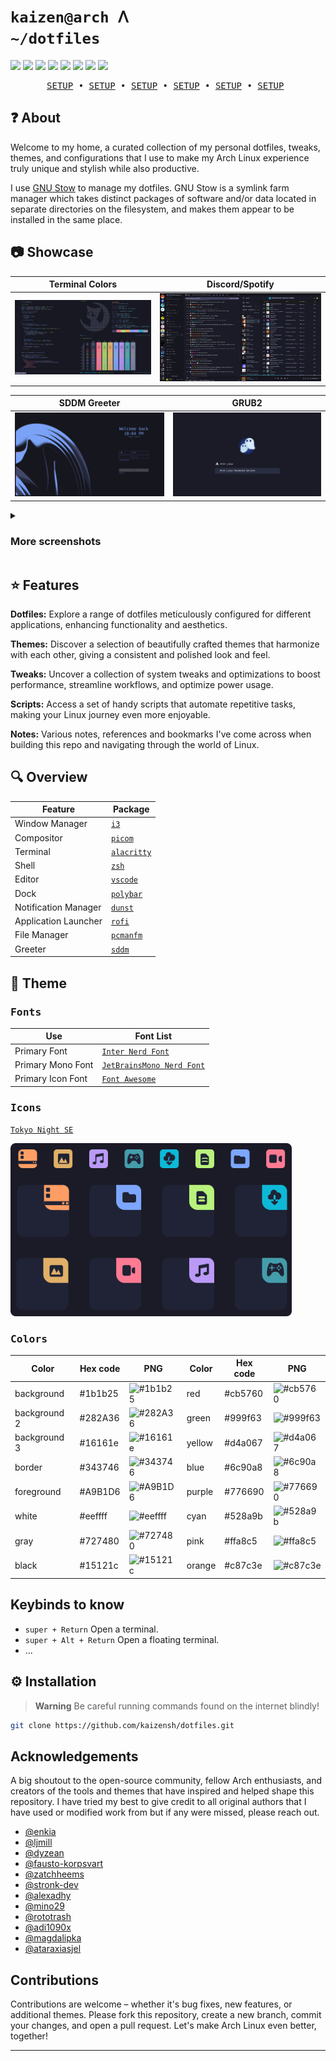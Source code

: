 # <code>kaizen@arch ᐱ ~/dotfiles</code>

![](https://img.shields.io/github/last-commit/kaizensh/dotfiles.svg) ![](https://img.shields.io/github/forks/kaizensh/dotfiles.svg) ![](https://img.shields.io/github/stars/kaizensh/dotfiles.svg) ![](https://img.shields.io/github/watchers/kaizensh/dotfiles.svg) ![](https://img.shields.io/github/issues/kaizensh/dotfiles.svg) ![](https://img.shields.io/github/issues-closed/kaizensh/dotfiles.svg) ![](https://img.shields.io/github/issues-pr/kaizensh/dotfiles.svg) ![](https://img.shields.io/github/issues-pr-closed/kaizensh/dotfiles.svg) 


<pre align="center">
<a href="#">SETUP</a> • <a href="#">SETUP</a> • <a href="#">SETUP</a> • <a href="#">SETUP</a> • <a href="#">SETUP</a> • <a href="#">SETUP</a> 
</pre>

## :question: About
Welcome to my home, a curated collection of my personal dotfiles, tweaks, themes, and configurations that I use to make my Arch Linux experience truly unique and stylish while also productive.

I use [GNU Stow](https://www.gnu.org/software/stow/) to manage my dotfiles. GNU Stow is a symlink farm manager which takes distinct packages of software and/or data located in separate directories on the filesystem, and makes them appear to be installed in the same place. 

## :camera: Showcase

| Terminal Colors              | Discord/Spotify              |
| ---------------------- | ---------------------- |
| ![terminal-colors](demo/terminal-colors.png) | ![discord-spotify](demo/discord-spotify.png) |

| SDDM Greeter            | GRUB2              |
| ---------------------- | ---------------------- |
| ![sddm](demo/sddm.png) | ![grub2](demo/grub2.png) |

<details>
 <summary><h3>More screenshots</h3></summary>
</details>


## :star: Features

**Dotfiles:** Explore a range of dotfiles meticulously configured for different applications, enhancing functionality and aesthetics.

**Themes:** Discover a selection of beautifully crafted themes that harmonize with each other, giving a consistent and polished look and feel.

**Tweaks:** Uncover a collection of system tweaks and optimizations to boost performance, streamline workflows, and optimize power usage.

**Scripts:** Access a set of handy scripts that automate repetitive tasks, making your Linux journey even more enjoyable.

**Notes:** Various notes, references and bookmarks I've come across when building this repo and navigating through the world of Linux.


## :mag: Overview
| Feature              | Package                                                 |
| -------------------- | ------------------------------------------------------- |
| Window Manager       | [`i3`](https://github.com/i3/i3)       |
| Compositor           | [`picom`](https://github.com/yshui/picom)   |
| Terminal             | [`alacritty`](https://github.com/alacritty/alacritty)   |
| Shell                | [`zsh`](https://www.zsh.org/)                           |
| Editor               | [`vscode`](https://github.com/microsoft/vscode)    |
| Dock                 | [`polybar`](https://github.com/polybar/polybar)         |
| Notification Manager | [`dunst`](https://github.com/dunst-project/dunst)       |
| Application Launcher | [`rofi`](https://github.com/davatorium/rofi)            |
| File Manager         | [`pcmanfm`](https://wiki.archlinux.org/title/PCManFM)   |
| Greeter              | [`sddm`](https://github.com/sddm/sddm)                  |


## :art: Theme

### <samp>Fonts</samp>
| Use                 | Font List                                                                                              |  
| ------------------- | -------------------------------------------------------------------------------------------------------- 
| Primary Font        | [`Inter Nerd Font`](https://aur.archlinux.org/packages/nerd-fonts-inter)                               |
| Primary Mono Font   | [`JetBrainsMono Nerd Font`](https://www.programmingfonts.org/#jetbrainsmono)                           | 
| Primary Icon Font   | [`Font Awesome`]()                                                                                     | 

### <samp>Icons</samp>
[`Tokyo Night SE`](https://github.com/ljmill/tokyo-night-icons)

<img src='https://github.com/ljmill/tokyo-night-icons/raw/main/assets/main.svg' width='450px' />

### <samp>Colors</samp>
|        Color           | Hex code |PNG |        Color           | Hex code |PNG|
| ---------------------- | -------- |- | ---------------------- | -------- |-|
|  background            | #1b1b25  |![#1b1b25](https://placehold.co/15x15/1b1b25/1b1b25.png) |  red                   | #cb5760  |![#cb5760](https://placehold.co/15x15/cb5760/cb5760.png)|
|  background 2          | #282A36  |![#282A36](https://placehold.co/15x15/282A36/282A36.png) |  green                 | #999f63  |![#999f63](https://placehold.co/15x15/999f63/999f63.png)|
|  background 3          | #16161e  |![#16161e](https://placehold.co/15x15/16161e/16161e.png) |  yellow                | #d4a067  |![#d4a067](https://placehold.co/15x15/d4a067/d4a067.png)|
|  border                | #343746  |![#343746](https://placehold.co/15x15/343746/343746.png) |  blue                  | #6c90a8  |![#6c90a8](https://placehold.co/15x15/6c90a8/6c90a8.png)|
|  foreground            | #A9B1D6  |![#A9B1D6](https://placehold.co/15x15/A9B1D6/A9B1D6.png) |  purple                | #776690  |![#776690](https://placehold.co/15x15/776690/776690.png)|
|  white                 | #eeffff  |![#eeffff](https://placehold.co/15x15/eeffff/eeffff.png) |  cyan                  | #528a9b  |![#528a9b](https://placehold.co/15x15/528a9b/528a9b.png)|
|  gray                  | #727480  |![#727480](https://placehold.co/15x15/727480/727480.png) |   pink                  | #ffa8c5  |![#ffa8c5](https://placehold.co/15x15/ffa8c5/ffa8c5.png)|
|  black                 | #15121c  |![#15121c](https://placehold.co/15x15/15121c/15121c.png) |  orange                | #c87c3e  |![#c87c3e](https://placehold.co/15x15/c87c3e/c87c3e.png)|


## Keybinds to know
- <code>super + Return</code> Open a terminal.
- <code>super + Alt + Return</code> Open a floating terminal.
- ...

## :gear: Installation
> **Warning**
> Be careful running commands found on the internet blindly!
```sh
git clone https://github.com/kaizensh/dotfiles.git
```

## Acknowledgements
A big shoutout to the open-source community, fellow Arch enthusiasts, and creators of the tools and themes that have inspired and helped shape this repository. I have tried my best to give credit to all original authors that I have used or modified work from but if any were missed, please reach out.
- [@enkia](https://github.com/enkia)
- [@ljmill](https://github.com/ljmill)
- [@dyzean](https://github.com/Dyzean)
- [@fausto-korpsvart](https://github.com/Fausto-Korpsvart)
- [@zatchheems](https://github.com/zatchheems)
- [@stronk-dev](https://github.com/stronk-dev)
- [@alexadhy](https://github.com/alexadhy)
- [@mino29](https://github.com/mino29)
- [@rototrash](https://github.com/rototrash)
- [@adi1090x](https://github.com/adi1090x)
- [@magdalipka](https://github.com/magdalipka)
- [@ataraxiasjel](https://github.com/AtaraxiaSjel)

## Contributions
Contributions are welcome – whether it's bug fixes, new features, or additional themes. Please fork this repository, create a new branch, commit your changes, and open a pull request. Let's make Arch Linux even better, together!

---

